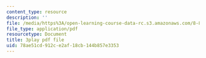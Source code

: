 ```yaml
---
content_type: resource
description: ''
file: /media/https%3A/open-learning-course-data-rc.s3.amazonaws.com/8-821-string-theory-and-holographic-duality-fall-2014/78ae51cd912ce2af18cb144b857e3353_owhNn20aZo8.pdf
file_type: application/pdf
resourcetype: Document
title: 3play pdf file
uid: 78ae51cd-912c-e2af-18cb-144b857e3353
---
```

